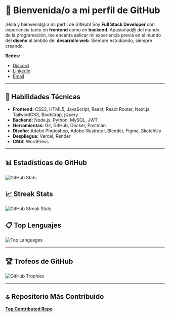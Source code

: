# 🚀 Bienvenida/o a mi perfil de GitHub

¡Hola y bienvenid@ a mi perfil de GitHub! Soy **Full Stack Developer** con experiencia tanto en **frontend** como en **backend**. Apasionad@ del mundo de la programación, me encanta aplicar mi experiencia previa en el mundo del **diseño** al ámbito del **desarrollo web**. Siempre estudiando, siempre creando.

**Redes:**  
- [Discord](#)  
- [LinkedIn](#)  
- [Email](mailto:tuemail@example.com)

---

## 🚀 Habilidades Técnicas

- **Frontend:** CSS3, HTML5, JavaScript, React, React Router, Next.js, TailwindCSS, Bootstrap, jQuery
- **Backend:** Node.js, Python, MySQL, JWT
- **Herramientas:** Git, GitHub, Docker, Postman
- **Diseño:** Adobe Photoshop, Adobe Illustrator, Blender, Figma, SketchUp
- **Despliegue:** Vercel, Render
- **CMS:** WordPress

---

## 📊 Estadísticas de GitHub

![GitHub Stats](https://github-readme-stats.vercel.app/api?username=Sajadev404&show_icons=true&hide_title=true&hide=prs&count_private=true&theme=radical)

## 📈 Streak Stats

![GitHub Streak Stats](https://streak-stats.demolab.com/?user=Sajadev404&theme=radical)



## 📋 Top Lenguajes

![Top Languages](https://github-readme-stats.vercel.app/api/top-langs/?username=Sajadev404&layout=compact&theme=radical)

---

## 🏆 Trofeos de GitHub

![GitHub Trophies](https://github-profile-trophy.vercel.app/?username=Sajadev404&theme=radical)

---

## 🔝 Repositorio Más Contribuido

[**Top Contributed Repo**](https://github.com/Sajadev404/tu_repositorio)

